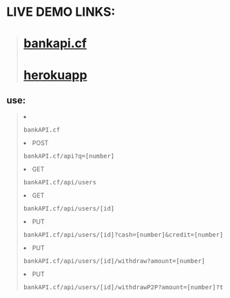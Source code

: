 # LIVE DEMO LINKS: 
> <h1><a href="https://bankapi.cf">bankapi.cf</a></h1>
> <h1><a href="https://calm-refuge-11234.herokuapp.com/">herokuapp</a></h1>

## use: 
> <li><pre>bankAPI.cf</pre></li>
> <li>POST <pre>bankAPI.cf/api?q=[number]</pre></li>
> <li>GET <pre>bankAPI.cf/api/users</pre></li>
> <li>GET <pre>bankAPI.cf/api/users/[id]</pre></li>
> <li>PUT <pre>bankAPI.cf/api/users/[id]?cash=[number]&credit=[number]</pre></li>
> <li>PUT <pre>bankAPI.cf/api/users/[id]/withdraw?amount=[number]</pre></li>
> <li>PUT <pre>bankAPI.cf/api/users/[id]/withdrawP2P?amount=[number]?to=[id]</pre></li>